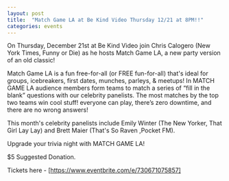 ```yaml
---
layout: post
title:  "Match Game LA at Be Kind Video Thursday 12/21 at 8PM!!"
categories: events
---
```


On Thursday, December 21st at Be Kind Video join Chris Calogero (New York Times, Funny or Die) as he hosts Match Game LA, a new party version of an old classic!

Match Game LA is a fun free-for-all (or FREE fun-for-all) that's ideal for groups, icebreakers, first dates, munches, parleys, & meetups! In MATCH GAME LA audience members form teams to match a series of “fill in the blank” questions with our celebrity panelists. The most matches by the top two teams win cool stuff! everyone can play, there’s zero downtime, and there are no wrong answers!

This month's celebrity panelists include Emily Winter (The New Yorker, That Girl Lay Lay) and Brett Maier (That's So Raven ,Pocket FM).

Upgrade your trivia night with MATCH GAME LA!

$5 Suggested Donation.

Tickets here - [https://www.eventbrite.com/e/730671075857]
